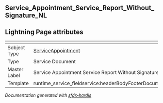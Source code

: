 ## Service_Appointment_Service_Report_Without_Signature_NL

## Lightning Page attributes

|<!-- -->|<!-- -->|
|:---|:---|
|Sobject Type|[ServiceAppointment](../objects/ServiceAppointment.md)|
|Type| Service Document|
|Master Label|Service Appointment Service Report Without Signature NL|
|Template|runtime_service_fieldservice:headerBodyFooterDocumentTemplate|




<!-- Page description -->


_Documentation generated with [sfdx-hardis](https://sfdx-hardis.cloudity.com)_
